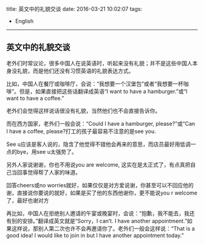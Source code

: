 title: 英文中的礼貌交谈
date: 2016-03-21 10:02:07
tags:
- English
---

## 英文中的礼貌交谈

老外们时常议论，很多中国人在说英语时，听起来没有礼貌；并不是这些中国人本身没礼貌，而是他们还没有习惯英语的礼貌表达方式。

比如，中国人在餐厅或咖啡厅，会说：“我想要一个汉堡包”或者“我想要一杯咖啡”。但是，如果直接把这些话翻译成英语“I want to have a hamburger.”或“I want to have a coffee.”

老外们会觉得这样说话很没有礼貌，当然他们也不会直接告诉你。

而在西方国家，老外们一般会说：“Could I have a hamburger, please?”或“Can I have a coffee, please?打工的孩子最容易不注意的是see you.

See u应该是客人说的，隐含了他觉得不错他会再来的意思，而店员最好用低调一点的bye，用see u太强势了。

另外人家说谢谢，你也不用说you are welcome, 这实在是太正式了，有点真把自己当回事觉得帮了人家的味道。

回答cheers或no worries就好，如果仅仅是对方爱说谢，你甚至可以不回应他的谢，直接说你要说的就好，如果是买了他的东西他谢你，更不能说you r welcome了，最好也谢对方

再比如，中国人在拒绝别人邀请的午宴或晚宴时，会说：“抱歉，我不能去，我还有别的安排。”翻译成英文就是“Sorry，I can’t. I have another appointment.”如果这样说，那别人第二次也许不会再邀请你了。老外们一般会这样说：“That is a good idea! I would like to join in but I have another appointment today.”
